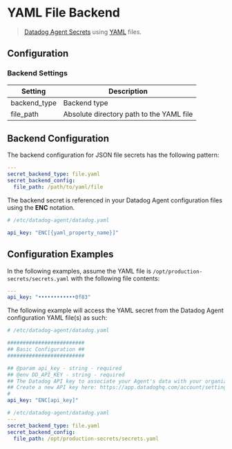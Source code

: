 # YAML File Backend

> [Datadog Agent Secrets](https://docs.datadoghq.com/agent/guide/secrets-management/?tab=linux) using [YAML](https://en.wikipedia.org/wiki/YAML) files.

## Configuration

### Backend Settings

| Setting | Description |
| --- | --- |
| backend_type | Backend type |
| file_path| Absolute directory path to the YAML file |

## Backend Configuration

The backend configuration for JSON file secrets has the following pattern:

```yaml
---
secret_backend_type: file.yaml
secret_backend_config:
  file_path: /path/to/yaml/file
```

The backend secret is referenced in your Datadog Agent configuration files using the **ENC** notation.

```yaml
# /etc/datadog-agent/datadog.yaml

api_key: "ENC[{yaml_property_name}]"

```

## Configuration Examples

In the following examples, assume the YAML file is `/opt/production-secrets/secrets.yaml` with the following file contents:

```yaml
---
api_key: "••••••••••••0f83"
```

The following example will access the YAML secret from the Datadog Agent configuration YAML file(s) as such:

```yaml
# /etc/datadog-agent/datadog.yaml

#########################
## Basic Configuration ##
#########################

## @param api_key - string - required
## @env DD_API_KEY - string - required
## The Datadog API key to associate your Agent's data with your organization.
## Create a new API key here: https://app.datadoghq.com/account/settings
#
api_key: "ENC[api_key]" 
```

```yaml
# /etc/datadog-agent/datadog.yaml
---
secret_backend_type: file.yaml
secret_backend_config:
  file_path: /opt/production-secrets/secrets.yaml
```
